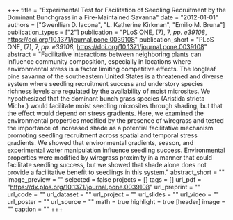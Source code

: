 +++
title = "Experimental Test for Facilitation of Seedling Recruitment by the Dominant Bunchgrass in a Fire-Maintained Savanna"
date = "2012-01-01"
authors = ["Gwenllian D. Iacona", "L. Katherine Kirkman", "Emilio M. Bruna"]
publication_types = ["2"]
publication = "PLoS ONE, (7), 7, _pp. e39108_, https://doi.org/10.1371/journal.pone.0039108"
publication_short = "PLoS ONE, (7), 7, _pp. e39108_, https://doi.org/10.1371/journal.pone.0039108"
abstract = "Facilitative interactions between neighboring plants can influence community composition, especially in locations where environmental stress is a factor limiting competitive effects. The longleaf pine savanna of the southeastern United States is a threatened and diverse system where seedling recruitment success and understory species richness levels are regulated by the availability of moist microsites. We hypothesized that the dominant bunch grass species (Aristida stricta Michx.) would facilitate moist seedling microsites through shading, but that the effect would depend on stress gradients. Here, we examined the environmental properties modified by the presence of wiregrass and tested the importance of increased shade as a potential facilitative mechanism promoting seedling recruitment across spatial and temporal stress gradients. We showed that environmental gradients, season, and experimental water manipulation influence seedling success. Environmental properties were modified by wiregrass proximity in a manner that could facilitate seedling success, but we showed that shade alone does not provide a facilitative benefit to seedlings in this system."
abstract_short = ""
image_preview = ""
selected = false
projects = []
tags = []
url_pdf = "https://dx.plos.org/10.1371/journal.pone.0039108"
url_preprint = ""
url_code = ""
url_dataset = ""
url_project = ""
url_slides = ""
url_video = ""
url_poster = ""
url_source = ""
math = true
highlight = true
[header]
image = ""
caption = ""
+++
